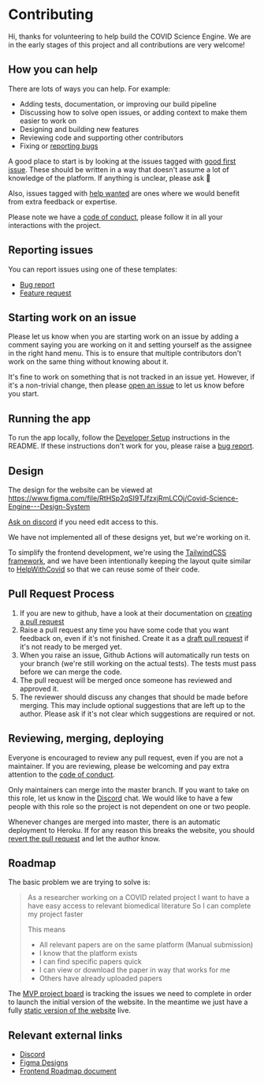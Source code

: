 # Contributing

Hi, thanks for volunteering to help build the COVID Science Engine. We are in the early stages of this project and all contributions are very welcome!

## How you can help
There are lots of ways you can help. For example:

- Adding tests, documentation, or improving our build pipeline
- Discussing how to solve open issues, or adding context to make them easier to work on
- Designing and building new features
- Reviewing code and supporting other contributors
- Fixing or [reporting bugs](#reporting-issues)

A good place to start is by looking at the issues tagged with [good first issue](https://github.com/COVID-science-engine/crowdsourced-papers-prototype/issues?q=is%3Aopen+is%3Aissue+label%3A%22good+first+issue%22).
These should be written in a way that doesn't assume a lot of knowledge of the platform. If anything is unclear, please ask 🙂

Also, issues tagged with [help wanted](https://github.com/COVID-science-engine/crowdsourced-papers-prototype/labels/help%20wanted) are ones where we would benefit from extra feedback or expertise.

Please note we have a [code of conduct](CODE_OF_CONDUCT.md), please follow it in all your interactions with the project.

## Reporting issues
You can report issues using one of these templates:
- [Bug report](https://github.com/COVID-science-engine/crowdsourced-papers-prototype/issues/new?assignees=&labels=&template=bug_report.md&title=)
- [Feature request](https://github.com/COVID-science-engine/crowdsourced-papers-prototype/issues/new?assignees=&labels=&template=feature_request.md&title=)

## Starting work on an issue
Please let us know when you are starting work on an issue by adding a comment saying you are working on it and setting yourself as the assignee in the right hand menu.
This is to ensure that multiple contributors don't work on the same thing without knowing about it.

It's fine to work on something that is not tracked in an issue yet. However, if it's a non-trivial change, then please [open an issue](https://github.com/COVID-science-engine/crowdsourced-papers-prototype/issues/new/choose) to let us know before you start.

## Running the app
To run the app locally, follow the [Developer Setup](https://github.com/COVID-science-engine/crowdsourced-papers-prototype#developer-setup) instructions in the README. If these instructions don't work for you, please raise a [bug report](https://github.com/COVID-science-engine/crowdsourced-papers-prototype/issues/new?assignees=&labels=&template=bug_report.md&title=Problem%20with%20developer%20setup).

## Design
The design for the website can be viewed at https://www.figma.com/file/RtHSp2qSI9TJfzxjRmLCOj/Covid-Science-Engine---Design-System

[Ask on discord](https://discord.gg/V6kzVAS) if you need edit access to this.

We have not implemented all of these designs yet, but we're working on it.

To simplify the frontend development, we're using the [TailwindCSS framework](https://tailwindcss.com/), and we have been intentionally keeping the layout quite similar to [HelpWithCovid](https://github.com/helpwithcovid/covid-volunteers) so that we can reuse some of their code.

## Pull Request Process

1. If you are new to github, have a look at their documentation on [creating a pull request](https://help.github.com/en/github/collaborating-with-issues-and-pull-requests/creating-a-pull-request)
2. Raise a pull request any time you have some code that you want feedback on, even if it's not finished. Create it as a [draft pull request](https://github.blog/2019-02-14-introducing-draft-pull-requests/) if it's not ready to be merged yet.
3. When you raise an issue, Github Actions will automatically run tests on your branch (we're still working on the actual tests). The tests must pass before we can merge the code.
4. The pull request will be merged once someone has reviewed and approved it.
5. The reviewer should discuss any changes that should be made before merging. This may include optional suggestions that are left up to the author. Please ask if it's not clear which suggestions are required or not.

## Reviewing, merging, deploying

Everyone is encouraged to review any pull request, even if you are not a maintainer. If you are reviewing, please be welcoming and pay extra attention to the [code of conduct](CODE_OF_CONDUCT.md).

Only maintainers can merge into the master branch. If you want to take on this role, let us know in the [Discord](https://discord.gg/V6kzVAS) chat. We would like to have a few people with this role so the project is not dependent on one or two people.

Whenever changes are merged into master, there is an automatic deployment to Heroku. If for any reason this breaks the website, you should [revert the pull request](https://help.github.com/en/github/collaborating-with-issues-and-pull-requests/reverting-a-pull-request) and let the author know.

## Roadmap
The basic problem we are trying to solve is:

> As a researcher working on a COVID related project
> I want to have a have easy access to relevant biomedical literature
> So I can complete my project faster
>
> This means
> - All relevant papers are on the same platform (Manual submission)
> - I know that the platform exists
> - I can find specific papers quick
> - I can view or download the paper in way that works for me
> - Others have already uploaded papers

 The [MVP project board](https://github.com/COVID-science-engine/crowdsourced-papers-prototype/projects/1) is tracking the issues we need to complete
 in order to launch the initial version of the website. In the meantime we just have a fully [static version of the website](http://www.c19science.com/) live.

 ## Relevant external links
- [Discord](https://discord.gg/V6kzVAS)
- [Figma Designs](https://www.figma.com/file/RtHSp2qSI9TJfzxjRmLCOj/Covid-Science-Engine---Design-System)
- [Frontend Roadmap document](https://docs.google.com/document/d/1CT06S0b6KvHmLl06i5CAFwRJWvJiwJXy6WuQFcSeuiU/edit?usp=sharing)
